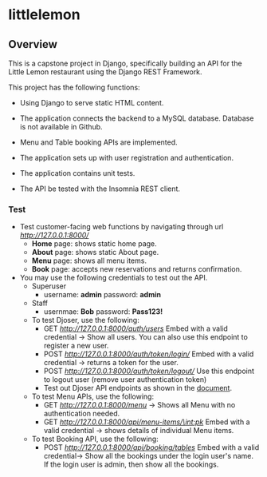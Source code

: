 # littlelemon
## **Overview**

This is a capstone project in Django, specifically building an API for the Little Lemon restaurant using the Django REST Framework. 

This project has the following functions:
- Using Django to serve static HTML content.

- The application connects the backend to a MySQL database. Database is not available in Github.

- Menu and Table booking APIs are implemented.

- The application sets up with user registration and authentication.

- The application contains unit tests.

- The API be tested with the Insomnia REST client.

### Test
- Test customer-facing web functions by navigating through url *http://127.0.0.1:8000/*
    - **Home** page: shows static home page.
    - **About** page: shows static About page.
    - **Menu** page: shows all menu items.
    - **Book** page: accepts new reservations and returns confirmation.
- You may use the following credentials to test out the API.
    - Superuser
        - username: **admin** password: **admin**
    - Staff
        - usernmae: **Bob** password: **Pass123!**
    - To test Djoser, use the following:
        - GET *http://127.0.0.1:8000/auth/users* Embed with a valid credential -> Show all users. You can also use this endpoint to register a new user. 
        - POST *http://127.0.0.1:8000/auth/token/login/* Embed with a valid credential -> returns a token for the user. 
        - POST *http://127.0.0.1:8000/auth/token/logout/* Use this endpoint to logout user (remove user authentication token)
        - Test out Djoser API endpoints as shown in the [document](https://djoser.readthedocs.io/en/latest/getting_started.html). 
    - To test Menu APIs, use the following:
        - GET *http://127.0.0.1:8000/menu* -> Shows all Menu with no authentication needed. 
        - GET *http://127.0.0.1:8000/api/menu-items/\<int:pk>* Embed with a valid credential -> shows details of individual Menu items.
    - To test Booking API, use the following:
        - POST *http://127.0.0.1:8000/api/booking/tables* Embed with a valid credential-> Show all the bookings under the login user's name. If the login user is admin, then show all the bookings.
